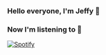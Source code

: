 ### Hello everyone, I'm Jeffy :pray:

### Now I'm listening to :musical_note:
[![Spotify](https://novatorem-hmk13dsvj-fyefee.vercel.app/api/spotify)](https://open.spotify.com/user/21klppvvelkw3g33x56nldlvi)
<!--
**Fyefee/FyeFee** is a ✨ _special_ ✨ repository because its `README.md` (this file) appears on your GitHub profile.

Here are some ideas to get you started:

- 🔭 I’m currently working on ...
- 🌱 I’m currently learning ...
- 👯 I’m looking to collaborate on ...
- 🤔 I’m looking for help with ...
- 💬 Ask me about ...
- 📫 How to reach me: ...
- 😄 Pronouns: ...
- ⚡ Fun fact: ...
-->
